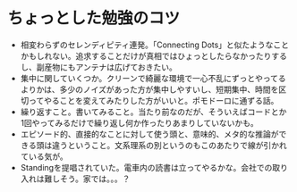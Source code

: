 ちょっとした勉強のコツ
========

* 相変わらずのセレンディピティ連発。「Connecting Dots」と似たようなことかもしれない。追求することだけが真相ではひょっとしたらなかったりするし、副産物にもアンテナは広げておきたい。
* 集中に関していくつか。クリーンで綺麗な環境で一心不乱にずっとやってるよりかは、多少のノイズがあった方が集中しやすいし、短期集中、時間を区切ってやることを変えてみたりした方がいいと。ポモドーロに通ずる話。
* 繰り返すこと。書いてみること。当たり前なのだが、そういえばコードとか1回やってみるだけで繰り返し何か作ったりあまりしていないかも。
* エピソード的、直接的なことに対して使う頭と、意味的、メタ的な推論ができる頭は違うということ。文系理系の別というのもこのあたりで線が引かれている気が。
* Standingを提唱されていた。電車内の読書は立ってやるかな。会社での取り入れは難しそう。家では。。。？